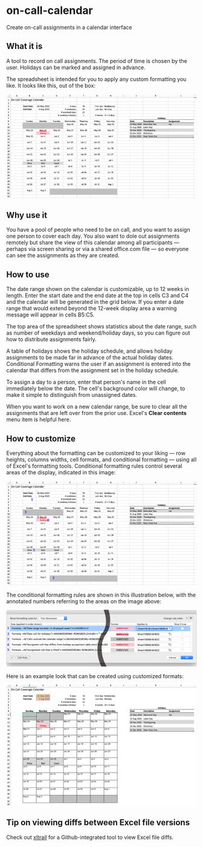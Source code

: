 # on-call-calendar
Create on-call assignments in a calendar interface

## What it is

A tool to record on call assignments. The period of time is chosen by the user. Holidays can be marked and assigned in advance.

The spreadsheet is intended for you to apply any custom formatting you like. It looks like this, out of the box:

![Screenshot of the spreadsheet](raw-screenshot.png)

## Why use it

You have a pool of people who need to be on call, and you want to assign one person to cover each day. You also want to dole out assignments remotely but share the view of this calendar among all participants — perhaps via screen sharing or via a shared office.com file — so everyone can see the assignments as they are created.

## How to use

The date range shown on the calendar is customizable, up to 12 weeks in length. Enter the start date and the end date at the top in cells C3 and C4 and the calendar will be generated in the grid below. If you enter a date range that would extend beyond the 12-week display area a warning message will appear in cells B5:C5.

The top area of the spreadsheet shows statistics about the date range, such as number of weekdays and weekend/holiday days, so you can figure out how to distribute assignments fairly.

A table of holidays shows the holiday schedule, and allows holiday assignments to be made far in advance of the actual holiday dates. Conditional Formatting warns the user if an assignment is entered into the calendar that differs from the assignment set in the holiday schedule.

To assign a day to a person, enter that person's name in the cell immediately below the date. The cell's background color will change, to make it simple to distinguish from unassigned dates.

When you want to work on a new calendar range, be sure to clear all the assignments that are left over from the prior use. Excel's **Clear contents** menu item is helpful here.

## How to customize

Everything about the formatting can be customized to your liking — row heights, columns widths, cell formats, and conditional formatting — using all of Excel's formatting tools. Conditional formatting rules control several areas of the display, indicated in this image:

![Annotated spreadsheet conditionally formatted areas](annotated-screenshot.png)

The conditional formatting rules are shown in this illustration below, with the annotated numbers referring to the areas on the image above:

![Annotated Conditional Formatting rules](cf-rules.png)

Here is an example look that can be created using customized formats:

![Customized formatting example](example-customization.png)

## Tip on viewing diffs between Excel file versions

Check out [xltrail](https://xltrail.com/) for a Github-integrated tool to view Excel file diffs.